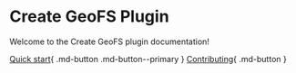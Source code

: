 # Create GeoFS Plugin

Welcome to the Create GeoFS plugin documentation!

[Quick start](./getting-started.md){ .md-button .md-button--primary }
[Contributing](./contributing/index.md){ .md-button }
